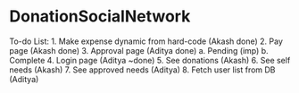 # DonationSocialNetwork
To-do List:
	1. Make expense dynamic from hard-code (Akash done)
	2. Pay page (Akash done)
	3. Approval page (Aditya done)
		a. Pending (imp)
		b. Complete
	4. Login page (Aditya ~done)
	5. See donations (Akash)
	6. See self needs (Akash)
        7. See approved needs (Aditya)
        8. Fetch user list from DB (Aditya)
